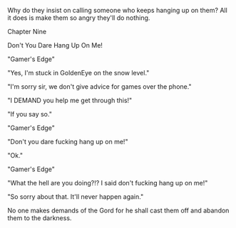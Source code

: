 
 

 

 

 

 

 

 

 

 

 




Why do they insist on calling someone who keeps hanging up on them?  All it does is make them so angry they'll do nothing. 













Chapter Nine


Don't You Dare Hang Up On Me!

<Ring>

"Gamer's Edge"

"Yes, I'm stuck in GoldenEye on the snow level."

"I'm sorry sir, we don't give advice for games over the phone."

"I DEMAND you help me get through this!"

"If you say so."

<click>

<ring>

"Gamer's Edge"

"Don't you dare fucking hang up on me!"

"Ok."

<click>

<ring>

"Gamer's Edge"

"What the hell are you doing?!?  I said don't fucking hang up on me!"

"So sorry about that.  It'll never happen again."

<click>

No one makes demands of the Gord for he shall cast them off and abandon them to the darkness.

 

 

 
 